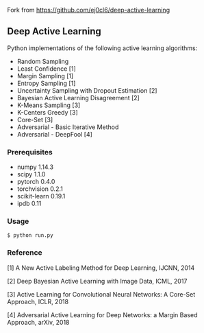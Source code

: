 
Fork from https://github.com/ej0cl6/deep-active-learning
## Deep Active Learning

Python implementations of the following active learning algorithms:

- Random Sampling
- Least Confidence [1]
- Margin Sampling [1]
- Entropy Sampling [1]
- Uncertainty Sampling with Dropout Estimation [2]
- Bayesian Active Learning Disagreement [2]
- K-Means Sampling [3]
- K-Centers Greedy [3]
- Core-Set [3]
- Adversarial - Basic Iterative Method
- Adversarial - DeepFool [4]

### Prerequisites 
- numpy            1.14.3
- scipy            1.1.0
- pytorch          0.4.0
- torchvision      0.2.1
- scikit-learn     0.19.1
- ipdb             0.11

### Usage 

    $ python run.py

### Reference

[1] A New Active Labeling Method for Deep Learning, IJCNN, 2014

[2] Deep Bayesian Active Learning with Image Data, ICML, 2017

[3] Active Learning for Convolutional Neural Networks: A Core-Set Approach, ICLR, 2018

[4] Adversarial Active Learning for Deep Networks: a Margin Based Approach, arXiv, 2018
